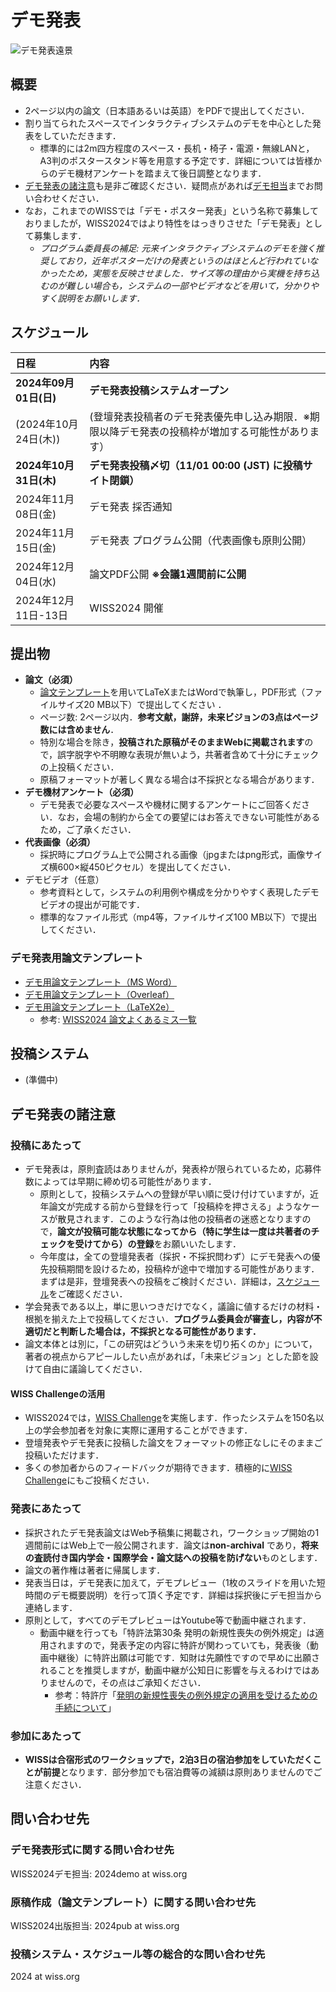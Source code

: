 # デモ発表
![デモ発表遠景](https://lh3.googleusercontent.com/pw/AP1GczOWpygXQuIb_ueaOykt49rWtbbpBjQ5pepuKELhcGpziU4ZeBDbdKWz7LwMnWeemNEuWFtrZ5e3tYBzzcuShh9UJ8MJ6Rs7AyJHCy7k9wxDIeGpxg3ELPnDrzr4SiUk-WiPahQYdtM5KJysFQzdwPjrYg=w1620-h401-s-no?authuser=0)
## 概要
- 2ページ以内の論文（日本語あるいは英語）をPDFで提出してください．
- 割り当てられたスペースでインタラクティブシステムのデモを中心とした発表をしていただきます．
	- 標準的には2m四方程度のスペース・長机・椅子・電源・無線LANと，A3判のポスタースタンド等を用意する予定です．詳細については皆様からのデモ機材アンケートを踏まえて後日調整となります．
-  [デモ発表の諸注意](#デモ発表の諸注意)も是非ご確認ください．疑問点があれば[デモ担当](#問い合わせ先)までお問い合わせください．
- なお，これまでのWISSでは「デモ・ポスター発表」という名称で募集しておりましたが，WISS2024ではより特性をはっきりさせた「デモ発表」として募集します．
	- *プログラム委員長の補足: 元来インタラクティブシステムのデモを強く推奨しており，近年ポスターだけの発表というのはほとんど行われていなかったため，実態を反映させました．サイズ等の理由から実機を持ち込むのが難しい場合も，システムの一部やビデオなどを用いて，分かりやすく説明をお願いします．*

<a id="スケジュール"></a>
## スケジュール
<!--
	★塚田メモ（後で消す）10/25まで登壇発表者用枠を確保するのはちょっと遅い...？
	デモの締め切りをもう1週間後にしても多分大丈夫だとは思う（現在締切は去年と同じで，会期は1週間遅いため
	-->
日程|内容
:--|:--
**2024年09月01日(日)**	| **デモ発表投稿システムオープン**
(2024年10月24日(木))	|(登壇発表投稿者のデモ発表優先申し込み期限．※期限以降デモ発表の投稿枠が増加する可能性があります）
**2024年10月31日(木)**	| **デモ発表投稿〆切（11/01 00:00 (JST) に投稿サイト閉鎖）**
2024年11月08日(金)	| デモ発表  採否通知
2024年11月15日(金)	| デモ発表 プログラム公開（代表画像も原則公開）
2024年12月04日(水)	| 論文PDF公開 **※会議1週間前に公開**
2024年12月11日-13日 | WISS2024 開催

## 提出物
- **論文（必須）**
	-  [論文テンプレート](#デモ発表用論文テンプレート)を用いてLaTeXまたはWordで執筆し，PDF形式（ファイルサイズ20 MB以下）で提出してください ．
	- ページ数: 2ページ以内．**参考文献，謝辞，未来ビジョンの3点はぺージ数には含めません**．
	- 特別な場合を除き，**投稿された原稿がそのままWebに掲載されます**ので，誤字脱字や不明瞭な表現が無いよう，共著者含めて十分にチェックの上投稿ください．
	- 原稿フォーマットが著しく異なる場合は不採択となる場合があります．
- **デモ機材アンケート（必須）**
	- デモ発表で必要なスペースや機材に関するアンケートにご回答ください．なお，会場の制約から全ての要望にはお答えできない可能性があるため，ご了承ください．
- **代表画像（必須）**
	- 採択時にプログラム上で公開される画像（jpgまたはpng形式，画像サイズ横600×縦450ピクセル）を提出してください．
- デモビデオ（任意）
	- 参考資料として，システムの利用例や構成を分かりやすく表現したデモビデオの提出が可能です．
	- 標準的なファイル形式（mp4等，ファイルサイズ100 MB以下）で提出してください．

<a id="デモ発表用論文テンプレート"></a>
### デモ発表用論文テンプレート
- [デモ用論文テンプレート（MS Word）](./downloads/WISS_Template_2024_0529_word-nonrefereed.docx) 
- [デモ用論文テンプレート（Overleaf）](https://www.overleaf.com/latex/templates/wiss2024-template-demofa-biao-yong/bftdyvdjyfnn)
- [デモ用論文テンプレート（LaTeX2e）](./downloads/WISS_Template_2024_0610_latex-nonrefereed.zip)
	- 参考:  [WISS2024 論文よくあるミス一覧](./downloads/WISSTemplate_2024_0527_errors.pdf)

## 投稿システム
- (準備中)
<!-- - [https://confmanex.wiss.org/](https://confmanex.wiss.org/) -->


<a id="デモ発表の諸注意"></a>
## デモ発表の諸注意
### 投稿にあたって
<!--	★塚田メモ（後で消す）: 「原則として～」の項目は結構書き方が難しいのでコメント求む
	（後藤さんの研究者倫理に訴えかける案を文章化してみたもの）
	-->
- デモ発表は，原則査読はありませんが，発表枠が限られているため，応募件数によっては早期に締め切る可能性があります．
	- 原則として，投稿システムへの登録が早い順に受け付けていますが，近年論文が完成する前から登録を行って「投稿枠を押さえる」ようなケースが散見されます．このような行為は他の投稿者の迷惑となりますので，**論文が投稿可能な状態になってから（特に学生は一度は共著者のチェックを受けてから）の登録**をお願いいたします．
	- 今年度は，全ての登壇発表者（採択・不採択問わず）にデモ発表への優先投稿期間を設けるため，投稿枠が途中で増加する可能性があります．まずは是非，登壇発表への投稿をご検討ください．詳細は，[スケジュール](#スケジュール)をご確認ください．
- 学会発表である以上，単に思いつきだけでなく，議論に値するだけの材料・根拠を揃えた上で投稿してください．**プログラム委員会が審査し，内容が不適切だと判断した場合は，不採択となる可能性があります．**
- 論文本体とは別に，「この研究はどういう未来を切り拓くのか」について，著者の視点からアピールしたい点があれば，「未来ビジョン」とした節を設けて自由に議論してください．
####  WISS Challengeの活用
 - WISS2024では，[WISS Challenge](./call-for-challenge.html)を実施します．作ったシステムを150名以上の学会参加者を対象に実際に運用することができます． 
 - 登壇発表やデモ発表に投稿した論文をフォーマットの修正なしにそのままご投稿いただけます． 
 - 多くの参加者からのフィードバックが期待できます．積極的に[WISS Challenge](./call-for-challenge.html)にもご投稿ください．


### 発表にあたって
- 採択されたデモ発表論文はWeb予稿集に掲載され，ワークショップ開始の1週間前にはWeb上で一般公開されます．論文は**non-archival** であり，**将来の査読付き国内学会・国際学会・論文誌への投稿を防げない**ものとします．
- 論文の著作権は著者に帰属します．
- 発表当日は，デモ発表に加えて，デモプレビュー（1枚のスライドを用いた短時間のデモ概要説明）を行って頂く予定です．詳細は採択後にデモ担当から連絡します．
- 原則として，すべてのデモプレビューはYoutube等で動画中継されます．
	- 動画中継を行っても「特許法第30条 発明の新規性喪失の例外規定」は適用されますので，発表予定の内容に特許が関わっていても，発表後（動画中継後）に特許出願は可能です．知財は先願性ですので早めに出願されることを推奨しますが，動画中継が公知日に影響を与えるわけではありませんので，その点はご承知ください．
		- 参考：特許庁「[発明の新規性喪失の例外規定の適用を受けるための手続について](https://www.jpo.go.jp/system/laws/rule/guideline/patent/hatumei_reigai.html)」

### 参加にあたって
- **WISSは合宿形式のワークショップで，2泊3日の宿泊参加をしていただくことが前提**となります．部分参加でも宿泊費等の減額は原則ありませんのでご注意ください．

<a id="問い合わせ先"></a>
## 問い合わせ先
### デモ発表形式に関する問い合わせ先
WISS2024デモ担当: 2024demo at wiss.org

### 原稿作成（論文テンプレート）に関する問い合わせ先
WISS2024出版担当:  2024pub at wiss.org

### 投稿システム・スケジュール等の総合的な問い合わせ先
2024 at wiss.org

<!--stackedit_data:
eyJoaXN0b3J5IjpbMzc1OTAyMzE0LC0xNTcwOTQwODk1LDI3OD
c0NTk2OSwtMjEwMjY0Mjc1MSwxNjA4NjQ5NDMsMjcyODQxMzEw
LDEyMzA5MDYzMzEsMTIwNTY3ODgzLC0xMzgwMTg0MzksLTIxMj
I4MjY2MzEsNjE0NTQzNDk5LDQyMjIwODQ0OSwxNTYzNDk3MTcx
LC0xMjE2ODcwMTIsLTY2NzAzMTQ2MCwtMzE0MjMyNzUyLC0xNT
A3ODYxNDQzLDEwNDA0Nzg0NDksLTE3MTk1OTA4NTYsOTc0ODE2
MTIyXX0=
-->